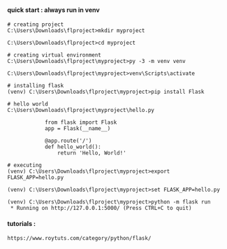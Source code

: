 #### quick start : always run in venv

	# creating project
	C:\Users\Downloads\flproject>mkdir myproject
	
	C:\Users\Downloads\flproject>cd myproject

	# creating virtual environment	
	C:\Users\Downloads\flproject\myproject>py -3 -m venv venv

	C:\Users\Downloads\flproject\myproject>venv\Scripts\activate

	# installing flask
	(venv) C:\Users\Downloads\flproject\myproject>pip install Flask

	# hello world 
	C:\Users\Downloads\flproject\myproject\hello.py

				from flask import Flask
				app = Flask(__name__)

				@app.route('/')
				def hello_world():
					return 'Hello, World!'

	# executing 
	(venv) C:\Users\Downloads\flproject\myproject>export FLASK_APP=hello.py

	(venv) C:\Users\Downloads\flproject\myproject>set FLASK_APP=hello.py

	(venv) C:\Users\Downloads\flproject\myproject>python -m flask run
	 * Running on http://127.0.0.1:5000/ (Press CTRL+C to quit)


#### tutorials : 

	https://www.roytuts.com/category/python/flask/

